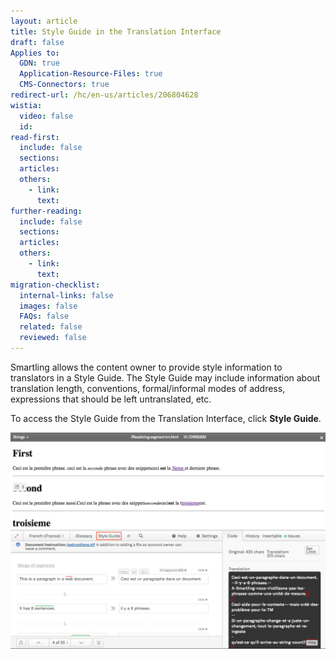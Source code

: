 ```yaml
---
layout: article
title: Style Guide in the Translation Interface
draft: false
Applies to:
  GDN: true
  Application-Resource-Files: true
  CMS-Connectors: true
redirect-url: /hc/en-us/articles/206804628
wistia:
  video: false
  id:
read-first:
  include: false
  sections:
  articles:
  others:
    - link:
      text:
further-reading:
  include: false
  sections:
  articles:
  others:
    - link:
      text:
migration-checklist:
  internal-links: false
  images: false
  FAQs: false
  related: false
  reviewed: false
---
```



Smartling allows the content owner to provide style information to translators in a Style Guide. The Style Guide may include information about translation length, conventions, formal/informal modes of address, expressions that should be left untranslated, etc.

To access the Style Guide from the Translation Interface, click **Style Guide**.

![](/uploads/versions/smartling___translations_management---x----1046-720x---.png)